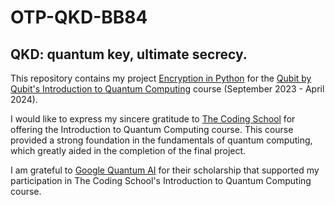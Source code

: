 # OTP-QKD-BB84

## QKD: quantum key, ultimate secrecy.

This repository contains my project [Encryption in Python](https://github.com/magape/OTP-QKD-BB84/blob/main/Encryption%20in%20Python.md) for the [Qubit by Qubit's Introduction to Quantum Computing](https://www.qubitbyqubit.org/programs) course (September 2023 - April 2024).

I would like to express my sincere gratitude to [The Coding School](https://the-cs.org/) for offering the Introduction to Quantum Computing course. This course provided a strong foundation in the fundamentals of quantum computing, which greatly aided in the completion of the final project. 

I am grateful to [Google Quantum AI](https://quantumai.google/) for their scholarship that supported my participation in The Coding School's Introduction to Quantum Computing course.
